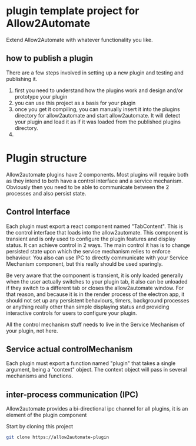 # plugin template project for Allow2Automate

Extend Allow2Automate with whatever functionality you like.

## how to publish a plugin

There are a few steps involved in setting up a new plugin and testing and publishing it.

1. first you need to understand how the plugins work and design and/or prototype your plugin
2. you can use this project as a basis for your plugin
3. once you get it compiling, you can manually insert it into the plugins directory for allow2automate and start allow2automate. It will detect your plugin and load it as if it was loaded from the published plugins directory.
4. 

# Plugin structure

Allow2automate plugins have 2 components. Most plugins will require both as they intend to both have a control interface and a service mechanism. Obviously then you need to be able to communicate between the 2 processes and also persist state.

## Control Interface

Each plugin must export a react component named "TabContent". This is the control interface that loads into the allow2automate. This component is transient and is only used to configure the plugin features and display status. It can achieve control in 2 ways. The main control it has is to change persisted state upon which the service mechanism relies to enforce behaviour. You also can use IPC to directly communicate with your Service Mechanism component, but this really should be used sparingly.

Be very aware that the component is transient, it is only loaded generally when the user actually switches to your plugin tab, it also can be unloaded if they switch to a different tab or closes the allow2automate window. For that reason, and because it is in the render process of the electron app, it should not set up any persistent behaviours, timers, background processes or anything really other than simple displaying status and providing interactive controls for users to configure your plugin.

All the control mechanism stuff needs to live in the Service Mechanism of your plugin, not here.

## Service actual controlMechanism
 
Each plugin must export a function named "plugin" that takes a single argument, being a "context" object. The context object will pass in several mechanisms and functions.

## inter-process communication (IPC)

Allow2automate provides a bi-directional ipc channel for all plugins, it is an element of the plugin component

Start by cloning this project

```bash
git clone https://allow2automate-plugin
```


